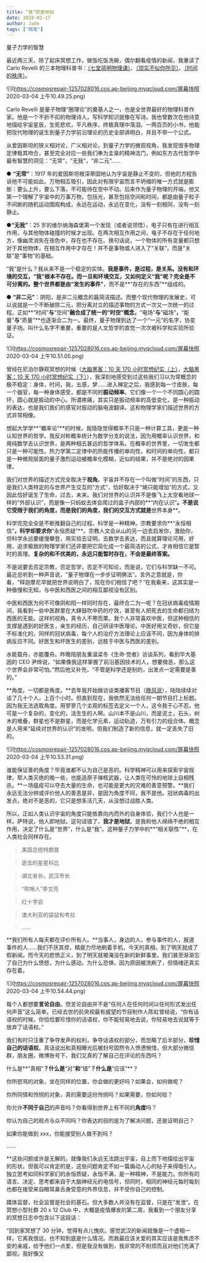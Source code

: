 ```yaml
---
title: “我”即是地狱
date: 2020-02-17
author: Jade
tags: ["随笔"]
---
```


量子力学的智慧

<!--more-->

最近两三天，除了起床冥想工作，做饭吃饭洗碗，偶尔翻看疫情的新闻，我重读了 Carlo Revelli 的三本物理科普书：[<Seven Brief Lessons on Physics>（七堂简明物理课）](https://book.douban.com/subject/26772731/)、[<Reality is Not What it Seems>（现实不似你所见）](https://book.douban.com/subject/27156306/)、[<The Order of Time>（时间的秩序）](https://book.douban.com/subject/33424487/)。

![](https://cosmosrepair-1257028016.cos.ap-beijing.myqcloud.com/屏幕快照 2020-03-04 上午10.49.25.png)

Carlo Revelli 是量子物理“圈理论”的奠基人之一，也是全世界最好的物理科普作家。他是一个不折不扣的物理诗人，写科学知识就像在写诗。我也曾数次在他诗意地描绘宇宙星辰，生死悲欢，平凡秩序，终极真理中落泪。一两百页的小书，他能把现代物理的诞生到量子力学前沿理论的历史全部讲明白，并且不带一个公式。

从爱因斯坦的狭义相对论，广义相对论，到量子力学的微观视角，我发现很多物理定律极其吻合，甚至完全对应一些我们奉为圭臬的精神法门，例如东方古代哲学中最有智慧的洞见：“无常”，“无我”，“非二元”……

● **“无常”**：1917 年的爱因斯坦根深蒂固地认为宇宙是静止不变的，但他的方程告诉他不可能如此。万物相互吸引，因此对有限宇宙而言不坍缩的唯一方式就是膨胀：要么上升，要么下落，不可能待在空中不动。后来作为量子物理的开端，他又第一个理解了宇宙中的万事万物，包括光，甚至包括空间和时间，都是由量子粒子不间断的随机运动围观构成，永远在运动，永远在变化，没有一刻相同，没有一刻静止。

●**“无我”**：25 岁的维尔纳海森堡第一个发现（或者说领悟），电子只有在进行相互作用，与其他物体碰撞的时候才出现。在两次相互作用之间，电子不存在于任何地方，像幽灵消失在夜色中，存在也不存在。换句话说，一个物体的所有变量都只想对于其他物体，在相互作用中才存在！并不是事物或人进入了“关联”，而是“关联”是“事物”的基础。

“我”是什么？我从来不是一个稳定的实体。**我是事件，是过程，是关系。**没有和环境的交互，“我”根本不存在。而一旦和环境交互，又如何定义“我”呢？完全是不可分离的。整个世界都是由**“发生的事件”**，而不是**“存在的东西”**组成的。

● **“非二元”**：阴阳，是非二元概念的最简洁描述。而整个现代物理的发展史，可以说就是一个不断破除二元，把分离对立的描述事物的方式一次又一次统一的过程。正如**“时间”**与**“空间”**融合成了统一的“时空”概念，**“电场”**与**“磁场”**，**“能量”**与**“质量”**也逐渐合二为一。最终，量子物理到达了一个“一元”的名字，协变量子场。叫什么名字不重要，重要的是人文哲学的直觉一次次被科学和实验所验证。

![](https://cosmosrepair-1257028016.cos.ap-beijing.myqcloud.com/屏幕快照 2020-03-04 上午10.51.05.png)

曾经在尼泊尔静观冥想的时候（[大脑黑客：10 天 170 小时冥想纪实（上）](https://mp.weixin.qq.com/s?__biz=MzA5Nzk4MDMxMg==&mid=2247484566&idx=1&sn=20acb880a36b8fdb2036fcfeb76fa003&chksm=9099de61a7ee5777452bd99f50cabebe45b45c711873c8e4ad6ea4a852968f76f07f43ac090a&scene=21#wechat_redirect)，[大脑黑客：10 天 170 小时冥想纪实（下）](https://mp.weixin.qq.com/s?__biz=MzA5Nzk4MDMxMg==&mid=2247484585&idx=1&sn=a5de8ea49219b9fe4d66a3ad7a5e9aa2&chksm=9099de5ea7ee574898215ce2ff36afe2862150397bf87110ee65016f3c2260d7a50f8e820367&scene=21#wechat_redirect)），我深刻地感受到过这些我们习以为常概念的极不稳定：身体，时间，我，五感，梦……进入禅定之后，我感到每一寸皮肤，每一个器官，每一种身体感受，都是不同的**振动频率**。它们像一个一个不同圆心的圆环，圆心就是振动的中心。所谓疼痛，其实只是振动频率的高低变化，是一种振动的表达，也是我们我们的感官对振动的脑电波翻译。这和物理学家们描述世界的方式非常相像。

想起大学学**“概率论”**的时候，我隐隐觉得概率不只是一种计算工具，更是一种认知世界的哲学。我反对称概率统计为数学分支的说法，因为用概率认识世界，和用纯数学去认识世界，是两种相去甚远的哲学体系。在概率的世界里，一切发生都只是一种可能性。热力学第二定律中的热能传播的单向性，和时间的单向性，都只是一种微观层面的量子激烈运动被概率化模糊，近似的结果，并不是绝对的因果律。

我们对世界的描述方式完全取决于**视角**。宇宙并不存在一个叫做“时间”的东西，只是我们人类特定的与世界产生交互的“方式”，恰好取决于“熵只能增加“的方式，又因此恰好诞生了生命，过去，未来。我们对世界的认识并不是像飞上太空看地球一样的“外部认识”，而是像一只蚂蚁去体会爬过的盒子内部的**“内在认识”**。不是说它受限于我们的角度，而是我们的角度，我们的交互方式就是**世界本身**。

科学完完全全是不断推翻自己的过程。科学是一种精神。宗教要求你**“永恒相信”**，科学却要求你**“永恒质疑”**。宗教人文会从山的另一边去启发你，激励你，但科学永远要缓慢攀登，用实验去证明，去数学去表达，而且就算理论可用，好用，追求极致的物理学家们还非要把它简化成一个最简洁的公式，才肯相信它是暂时的真理。**复杂的和不优美的，永远只能暂时存在，不会是最终答案。**

不是说要去否定宗教，否定哲学，否定不可知论，而是说，它们与科学缺一不可。最近总听到一种声音说，“量子物理在一步步证明佛法”。言外之意就是，你看，“释迦摩尼早就把世界说明白了，现在你们相信了吧？”在我看来，这其实是一种傲慢和无知，与中医和西医之间的相互鄙视没有区别。

中医和西医为何不可像阴和阳一样同时存在，最终合二为一呢？在冠状病毒疫情期间，我看到一些中医群里在大肆鼓吹中药的疗效，甚至有人把死去的生命都归结为西医的无能。这样的视角，真令人不寒而栗。我个人非常喜欢中医，但这种相信的支撑是遇到的好医生，亲生的经历，自己研读中医理论。中医好用又奇妙，但它是不标准化的，同样的冠状病毒，每个人的治疗方法理论上应该不同，因为身体的排病反应不同。好医生和坏医生的差别，远胜于中医与西医的差别。

水能载舟，亦能覆舟。昨晚陪朋友重温梁冬《生命·觉者》访谈系列，看到华大基因的 CEO 尹烨说，“如果像我这样掌握了前沿基因技术的人，想要做恶，那么这个世界会非常可怕。”然后他又补充，“不管是科学还是别的，出发点一定需要是善的。”

**角度。一切都是角度。**去年我开始做访谈类播客节目（[晚风说](https://podcasts.cosmosrepair.com/)），陆陆续续对谈了几十个人，上百个小时。但直到现在，我依然无法给任何一期节目打上标题。因为我无法选取角度。用寥寥几个主观的标签去定义一个人，这令我于心不忍。他可是一个复杂的，变化的，活生生的人啊。山川本不是山川，而是泥土，石头，树木的堆叠，群星也不是群星，而是化学元素，运动轨迹，万有引力的组合体。概念是人用来“延续对世界的认识”的发明，但我们制造了新的信息，就一定丢失了旧的。

![](https://cosmosrepair-1257028016.cos.ap-beijing.myqcloud.com/屏幕快照 2020-03-04 上午10.53.31.png)

谁能保证善的角度？毕竟谁都不认为自己是恶的。科学精神可以用来探索宇宙规律，帮人类灭绝的晚一些，也能造原子弹核武器，让人类在可怜的地球上自相残杀。**一场瘟疫可以夺去大量的生命，也可能是更大的灾难的善意预警。**我们永远无法分辨或评价他人的善恶是非，是因为角度不同，我不是他。冠状病毒的出发点，绝对不是恶的，它只是想多活几天，从没想过战胜人类。

所以，正如人类认识宇宙的角度只能依靠向内而外的自身体验，我们个人也是一样。萨特说，他人即地狱。这句话错了，**我才是地狱**。是我和他人绵绵不绝的相互作用，决定了什么是“世界”，什么是“我”。这种量子力学中的**“相关联性”**，在人类社会同样存在。

> 美国总统特朗普

> 逝去的星星科比 

> 湖北省长，武汉市长

> “吹哨人”李文亮

> 红十字会

> 澳大利亚的袋鼠和考拉

> ……

**我们所有人每天都在评价所有人。**当事人，身边的人，参与事件的人，报道事件的人……我们不厌其烦，精疲力尽地刷着手机，今天的真相，到了明天就成了假新闻。而今天的悲愤正义，到了明天就被淹没在新的新鲜事里。我们甚至渐渐忘了自己为什么愤怒，为什么感动，为什么恐惧，因为原因被洗刷了，但情绪还真实存在着。

![](https://cosmosrepair-1257028016.cos.ap-beijing.myqcloud.com/屏幕快照 2020-03-04 上午10.54.44.png)

每个人都想要**言论自由**。但言论自由并不是“任何人在任何时间以任何形式发出任何声音”这么简单。已经去世的前央视最有威望的节目制作人陈虹曾经说，“你有话语权的时候，你恰恰要珍惜你的话语权，你不能轻易地去说，你轻易地去说就等于放弃了话语权。”

我们有时只注重了争夺发声的权利，争夺话语权的部分，而忽略了后半部分，**珍惜自己的话语权**。真话说出和真相曝光后被封号固然令人愤懑惋惜，但大部分微信群，朋友圈，微博账号下，我们又真的了解自己在评论的东西吗？

什么是**“真相”**？什么是**“对”**和**“错”**？什么是**“应该”**？

你所怒骂的对象，坐在同样的位置，你会做的更好吗？如果会，如何做呢？

你所同情和怜悯的对象，真的需要这份怜悯吗？如果需要，你如何给？

你允许**不同于自己**的声音吗？你看得到世界上有不同的**角度**吗？

你认为自己的观点与众不同吗？你表达的目的是为了解决问题，还是证明自己？

如果你能做到 xxx，你能接受别人做不到吗？

……

**这些问题或许是无解的。就像我们永远无法跳出宇宙，自上而下地描绘出宇宙的形状。但我可以肯定的是，这些问题肯定不如一篇煽动人心的帖子来得吸引人。独立思考如同科学家们的永恒质疑，永恒不满，是一种精神，不是能力。你所有的语言、决定、思考都来自于大脑神经元的电信号，但同时，相同的神经元每时每刻也都在接受来自眼耳鼻舌身受意的外界信息，并不受你自己的控制。



媒体监督，社会监督是社会的基石。但大多数人并没有在监督，只是在“发泄”。在冥想小型社群 20 x 12 Club 中，大概是疫情爆发的第二周，我看到一个朋友分享的冥想日志中包含以下这段话：

“回到家冥想了 30 分钟，觉得有点儿愧疚。感觉武汉的新闻就像是一个虚相一样，它离我很远，也不知到底是什么情况。而我最应该关爱的其实应该是我焦虑不安的亲戚，给予他们一点爱，但是我没有做到，我非常的不耐烦而且对他们充满了鄙视。我好像又